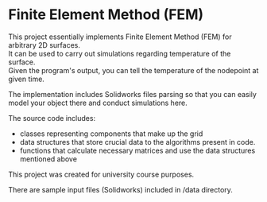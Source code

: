 # Finite Element Method (FEM)
This project essentially implements Finite Element Method (FEM)
for arbitrary 2D surfaces.   
It can be used to carry out simulations regarding temperature of the surface.  
Given the program's output, you can tell the 
temperature of the nodepoint at given time.

The implementation includes Solidworks files parsing
so that you can easily model your object there 
and conduct simulations here.

The source code includes:
* classes representing components that make up the grid
* data structures that store crucial data to the algorithms present in code.
* functions that calculate necessary matrices and use the data structures mentioned above

This project was created for university course purposes.

There are sample input files (Solidworks) included in /data directory.
